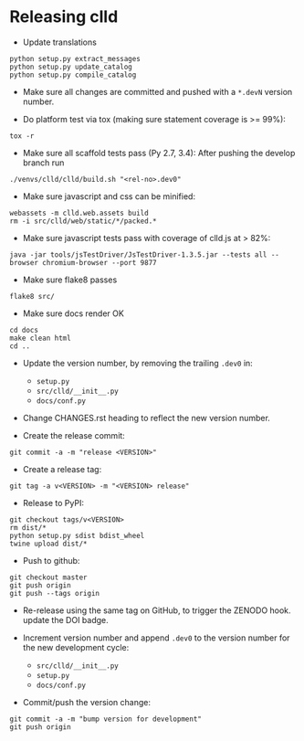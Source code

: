 Releasing clld
==============

- Update translations
```shell
python setup.py extract_messages
python setup.py update_catalog
python setup.py compile_catalog
```

- Make sure all changes are committed and pushed with a `*.devN` version number.

- Do platform test via tox (making sure statement coverage is >= 99%):
```shell
tox -r
```

- Make sure all scaffold tests pass (Py 2.7, 3.4): After pushing the develop branch run
```shell
./venvs/clld/clld/build.sh "<rel-no>.dev0"
```

- Make sure javascript and css can be minified:
```shell
webassets -m clld.web.assets build
rm -i src/clld/web/static/*/packed.*
```

- Make sure javascript tests pass with coverage of clld.js at > 82%:
```shell
java -jar tools/jsTestDriver/JsTestDriver-1.3.5.jar --tests all --browser chromium-browser --port 9877
```

- Make sure flake8 passes
```shell
flake8 src/
```

- Make sure docs render OK
```shell
cd docs
make clean html
cd ..
```

- Update the version number, by removing the trailing `.dev0` in:
  - `setup.py`
  - `src/clld/__init__.py`
  - `docs/conf.py`

- Change CHANGES.rst heading to reflect the new version number.

- Create the release commit:
```shell
git commit -a -m "release <VERSION>"
```

- Create a release tag:
```shell
git tag -a v<VERSION> -m "<VERSION> release"
```

- Release to PyPI:
```shell
git checkout tags/v<VERSION>
rm dist/*
python setup.py sdist bdist_wheel
twine upload dist/*
```

- Push to github:
```shell
git checkout master
git push origin
git push --tags origin
```

- Re-release using the same tag on GitHub, to trigger the ZENODO hook.
  update the DOI badge.

- Increment version number and append `.dev0` to the version number for the new development cycle:
  - `src/clld/__init__.py`
  - `setup.py`
  - `docs/conf.py`

- Commit/push the version change:
```shell
git commit -a -m "bump version for development"
git push origin
```
